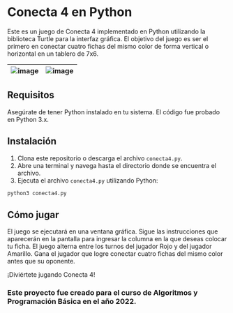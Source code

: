 # Conecta 4 en Python

Este es un juego de Conecta 4 implementado en Python utilizando la biblioteca Turtle para la interfaz gráfica. El objetivo del juego es ser el primero en conectar cuatro fichas del mismo color de forma vertical o horizontal en un tablero de 7x6.



| ![image](https://github.com/FabianKel/connect4-python/assets/86095196/df99c18e-554e-4186-bb69-a4f44a2ecc35) | ![image](https://github.com/FabianKel/connect4-python/assets/86095196/5e924b16-dbf7-43ef-bc5c-06d6af592674) |
|---|---|



## Requisitos

Asegúrate de tener Python instalado en tu sistema. El código fue probado en Python 3.x.

## Instalación

1. Clona este repositorio o descarga el archivo `conecta4.py`.
2. Abre una terminal y navega hasta el directorio donde se encuentra el archivo.
3. Ejecuta el archivo `conecta4.py` utilizando Python:

```bash
python3 conecta4.py
```

## Cómo jugar

El juego se ejecutará en una ventana gráfica. Sigue las instrucciones que aparecerán en la pantalla para ingresar la columna en la que deseas colocar tu ficha. El juego alterna entre los turnos del jugador Rojo y del jugador Amarillo. Gana el jugador que logre conectar cuatro fichas del mismo color antes que su oponente.

¡Diviértete jugando Conecta 4!


### Este proyecto fue creado para el curso de Algoritmos y Programación Básica en el año 2022.
